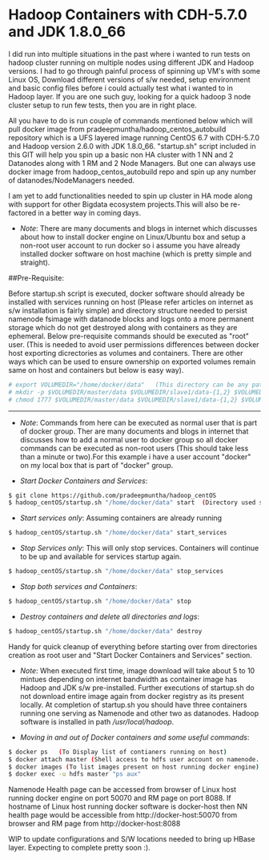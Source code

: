 # Hadoop Containers with CDH-5.7.0 and JDK 1.8.0_66
I did run into multiple situations in the past where i wanted to run tests on hadoop cluster running on multiple nodes using different JDK and Hadoop versions. I had to go through painful process of spinning up VM's with some Linux OS, Download different versions of s/w needed, setup environment and basic config files before i could actually test what i wanted to in Hadoop layer. If you are one such guy,
looking for a quick hadoop 3 node cluster setup to run few tests, then you are in right place.

All you have to do is run couple of commands mentioned below which will pull docker image from pradeepmuntha/hadoop_centos_autobuild repository which is a UFS layered image running CentOS 6.7 with CDH-5.7.0 and Hadoop version 2.6.0 with JDK 1.8.0_66. "startup.sh" script included in this GIT will help you spin up a basic non HA cluster with 1 NN and 2 Datanodes along with 1 RM and 2 Node Managers. But one can always use docker image from hadoop_centos_autobuild repo and spin up any number of datanodes/NodeManagers needed.

I am yet to add functionalities needed to spin up cluster in HA mode along with support for other Bigdata ecosystem projects.This will also be re-factored in a better way in coming days.


* *Note*: There are many documents and blogs in internet which discusses about how to install docker engine on Linux/Ubuntu box and setup a non-root user account to run docker so i assume you have already installed docker software on host machine (which is pretty simple and straight).  


##Pre-Requisite:

Before startup.sh script is executed, docker software should already be installed with services running on host (Please refer articles on internet as s/w installation is fairly simple) and directory structure needed to persist namenode fsimage with datanode blocks and logs onto a more permanent storage which do not get destroyed along with containers as they are ephemeral. Below pre-requisite commands should be executed as "root" user. (This is needed to avoid user permissions differences between docker host exporting dicrectories as volumes and containers. There are other ways which can be used to ensure ownership on exported volumes remain same on host and containers but below is easy way).

```bash
# export VOLUMEDIR="/home/docker/data"   (This directory can be any path with ample storage space to hold datanode blocks).
# mkdir -p $VOLUMEDIR/master/data $VOLUMEDIR/slave1/data-{1,2} $VOLUMEDIR/slave2/data-{1,2} $VOLUMEDIR/logs/
# chmod 1777 $VOLUMEDIR/master/data $VOLUMEDIR/slave1/data-{1,2} $VOLUMEDIR/slave2/data-{1,2} $VOLUMEDIR/logs
```


-----------------------------------------------------------------------------------------------------------------------------------------


* *Note*: Commands from here can be executed as normal user that is part of docker group. Ther are many documents and blogs in internet that discusses how to add a normal user to docker group so all docker commands can be executed as non-root users (This should take less than a minute or two).For this example i have a user account "docker" on my local box that is part of "docker" group.

* *Start Docker Containers and Services*:

```bash
$ git clone https://github.com/pradeepmuntha/hadoop_centOS
$ hadoop_centOS/startup.sh "/home/docker/data" start  (Directory used should be same as $VOLUMEDIR)
```

* *Start services only*: Assuming containers are already running

```bash
$ hadoop_centOS/startup.sh "/home/docker/data" start_services
```

* *Stop Services only*: This will only stop services. Containers will continue to be up and available for services startup again.

```bash
$ hadoop_centOS/startup.sh "/home/docker/data" stop_services
```

* *Stop both services and Containers*:

```bash
$ hadoop_centOS/startup.sh "/home/docker/data" stop
```

* *Destroy containers and delete all directories and logs*:

```bash
$ hadoop_centOS/startup.sh "/home/docker/data" destroy
```

Handy for quick cleanup of everything before starting over from directories creation as root user and "Start Docker Containers and Services" section.  


* *Note*: When executed first time, image download will take about 5 to 10 mintues depending on internet bandwidth as container image has Hadoop and JDK s/w pre-installed. Further executions of startup.sh do not download entire image again from docker registry as its present locally. At completion of startup.sh you should have three containers running one serving as Namenode and other two as datanodes. Hadoop software is installed in path */usr/local/hadoop*.

* *Moving in and out of Docker containers and some useful commands*:

```bash
$ docker ps   (To Display list of contianers running on host)
$ docker attach master (Shell access to hdfs user account on namenode. To exit container DO NOT TYPE EXIT OR Ctrl + D as it will shut the container down. Instead use Ctrl + p + q combination to return back to linux host shell).
$ docker images (To list images present on host running docker engine)
$ docker exec -u hdfs master "ps aux"
```

Namenode Health page can be accessed from browser of Linux host running docker engine on port 50070 and RM page on port 8088. If hostname of Linux host running docker software is docker-host then NN health page would be accessible from http://docker-host:50070 from browser and RM page from http://docker-host:8088

WIP to update configurations and S/W locations needed to bring up HBase layer. Expecting to complete pretty soon :).
